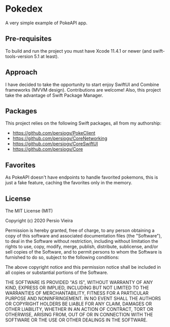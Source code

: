 # Pokedex

A very simple example of PokeAPI app.

## Pre-requisites

To build and run the project you must have Xcode 11.4.1 or newer (and swift-tools-version 5.1 at least).

## Approach

I have decided to take the opportunity to start enjoy SwiftUI and Combine frameworks (MVVM design). Contributions are welcome!
Also, this project take the advantage of Swift Package Manager.

## Packages

This project relies on the following Swift packages, all from my authorship:

- https://github.com/persiogv/PokeClient
- https://github.com/persiogv/CoreNetworking
- https://github.com/persiogv/CoreSwiftUI
- https://github.com/persiogv/Core

## Favorites

As PokeAPI doesn't have endpoints to handle favorited pokemons, this is just a fake feature, caching the favorites only in the memory.

## License

The MIT License (MIT)

Copyright (c) 2020 Persio Vieira

Permission is hereby granted, free of charge, to any person obtaining a copy of
this software and associated documentation files (the "Software"), to deal in
the Software without restriction, including without limitation the rights to
use, copy, modify, merge, publish, distribute, sublicense, and/or sell copies of
the Software, and to permit persons to whom the Software is furnished to do so,
subject to the following conditions:

The above copyright notice and this permission notice shall be included in all
copies or substantial portions of the Software.

THE SOFTWARE IS PROVIDED "AS IS", WITHOUT WARRANTY OF ANY KIND, EXPRESS OR
IMPLIED, INCLUDING BUT NOT LIMITED TO THE WARRANTIES OF MERCHANTABILITY, FITNESS
FOR A PARTICULAR PURPOSE AND NONINFRINGEMENT. IN NO EVENT SHALL THE AUTHORS OR
COPYRIGHT HOLDERS BE LIABLE FOR ANY CLAIM, DAMAGES OR OTHER LIABILITY, WHETHER
IN AN ACTION OF CONTRACT, TORT OR OTHERWISE, ARISING FROM, OUT OF OR IN
CONNECTION WITH THE SOFTWARE OR THE USE OR OTHER DEALINGS IN THE SOFTWARE.
